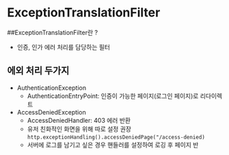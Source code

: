 # ExceptionTranslationFilter

##ExceptionTranslationFilter란 ?
- 인증, 인가 에러 처리를 담당하는 필터

## 에외 처리 두가지
- AuthenticationException 
    - AuthenticationEntryPoint: 인증이 가능한 페이지(로그인 페이지)로 리다이렉트 
- AccessDeniedException
    - AccessDeniedHandler: 403 에러 반환
    - 유저 친화적인 화면을 위해 따로 설정 권장  
    `http.exceptionHandling().accessDeniedPage("/access-denied)`
    - 서버에 로그를 남기고 싶은 경우 핸들러를 설정하여 로깅 후 페이지 반
    
    
